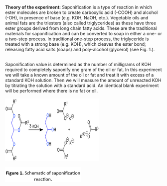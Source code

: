 <b>Theory of the experiment:</b>
Saponification is a type of reaction in which ester molecules are broken to create carboxylic acid (-COOH) and alcohol (-OH), in presence of base (e.g. KOH, NaOH, etc.). Vegetable oils and animal fats are the triesters (also called triglycerides) as these have three ester groups derived from long chain fatty acids. These are the traditional materials for saponification and can be converted to soap in either a one- or a two-step process. In traditional one-step process, the triglyceride is treated with a strong base (e.g. KOH), which cleaves the ester bond; releasing fatty acid salts (soaps) and poly-alcohol (glycerol) (see Fig. 1.).<br><br>

Saponification value is determined as the number of milligrams of KOH required to completely saponify one gram of the oil or fat. In this experiment we will take a known amount of the oil or fat and treat it with excess of a standard KOH solution. Then we will measure the amount of unreacted KOH by titrating the solution with a standard acid. An identical blank experiment will be performed where there is no fat or oil.<br><br>
<img src="images/fig1.png" width="300" height="200"><br><br>
<img src="images/fig2.png"> 

